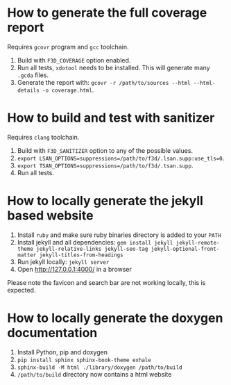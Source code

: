 # How to generate the full coverage report

Requires `gcovr` program and `gcc` toolchain.

1. Build with `F3D_COVERAGE` option enabled.
2. Run all tests, `xdotool` needs to be installed. This will generate many `.gcda` files.
3. Generate the report with: `gcovr -r /path/to/sources --html --html-details -o coverage.html`.

# How to build and test with sanitizer

Requires `clang` toolchain.

1. Build with `F3D_SANITIZER` option to any of the possible values.
2. `export LSAN_OPTIONS=suppressions=/path/to/f3d/.lsan.supp:use_tls=0`.
3. `export TSAN_OPTIONS=suppressions=/path/to/f3d/.tsan.supp`.
4. Run all tests.

# How to locally generate the jekyll based website

1. Install `ruby` and make sure ruby binaries directory is added to your `PATH`
2. Install jekyll and all dependencies: `gem install jekyll jekyll-remote-theme jekyll-relative-links jekyll-seo-tag jekyll-optional-front-matter jekyll-titles-from-headings`
3. Run jekyll locally: `jekyll server`
4. Open http://127.0.0.1:4000/ in a browser

Please note the favicon and search bar are not working locally, this is expected.

# How to locally generate the doxygen documentation

1. Install Python, pip and doxygen
2. `pip install sphinx sphinx-book-theme exhale`
3. `sphinx-build -M html ./library/doxygen /path/to/build`
4. `/path/to/build` directory now contains a html website
